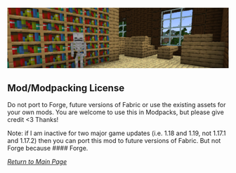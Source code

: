![](../wiki-images/banner_library_new.png)

## Mod/Modpacking License

Do not port to Forge, future versions of Fabric or use the existing assets for your own mods. You are welcome to use this in Modpacks, but please give credit <3 Thanks!

Note: if I am inactive for two major game updates (i.e. 1.18 and 1.19, not 1.17.1 and 1.17.2) then you can port this mod to future versions of Fabric. But not Forge because #### Forge.

_[Return to Main Page](README.md)_